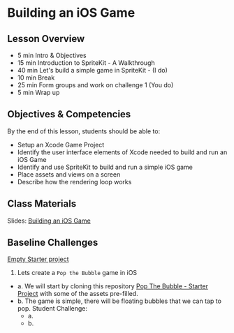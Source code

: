 # Building an iOS Game

## Lesson Overview
- 5 min Intro & Objectives
- 15 min Introduction to SpriteKit - A Walkthrough
- 40 min Let's build a simple game in SpriteKit - (I do)
- 10 min Break
- 25 min Form groups and work on challenge 1 (You do)
- 5 min Wrap up

## Objectives & Competencies
By the end of this lesson, students should be able to:

- Setup an Xcode Game Project
- Identify the user interface elements of Xcode needed to build and run an iOS Game
- Identify and use SpriteKit to build and run a simple iOS game
- Place assets and views on a screen
- Describe how the rendering loop works

## Class Materials

Slides:
[Building an iOS Game](https://docs.google.com/presentation/d/17AR52Hkqp1Lid4BohnvcHnZJ5cK3w1j7yusMJQkaRKI/edit?usp=sharing)

## Baseline Challenges

[Empty Starter project](https://github.com/Product-College-Labs/Game-Starter-Empty/tree/master)

1. Lets create a `Pop the Bubble` game in iOS
  - a. We will start by cloning this repository [Pop The Bubble - Starter Project](https://github.com/Product-College-Labs/pop-the-bubble) with some of the assets pre-filled.
  - b. The game is simple, there will be floating bubbles that we can tap to pop.
  Student Challenge:
    - a.
    - b.
